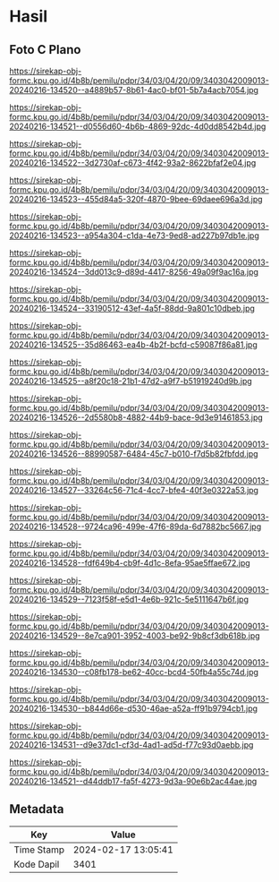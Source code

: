# Hasil

## Foto C Plano

https://sirekap-obj-formc.kpu.go.id/4b8b/pemilu/pdpr/34/03/04/20/09/3403042009013-20240216-134520--a4889b57-8b61-4ac0-bf01-5b7a4acb7054.jpg

https://sirekap-obj-formc.kpu.go.id/4b8b/pemilu/pdpr/34/03/04/20/09/3403042009013-20240216-134521--d0556d60-4b6b-4869-92dc-4d0dd8542b4d.jpg

https://sirekap-obj-formc.kpu.go.id/4b8b/pemilu/pdpr/34/03/04/20/09/3403042009013-20240216-134522--3d2730af-c673-4f42-93a2-8622bfaf2e04.jpg

https://sirekap-obj-formc.kpu.go.id/4b8b/pemilu/pdpr/34/03/04/20/09/3403042009013-20240216-134523--455d84a5-320f-4870-9bee-69daee696a3d.jpg

https://sirekap-obj-formc.kpu.go.id/4b8b/pemilu/pdpr/34/03/04/20/09/3403042009013-20240216-134523--a954a304-c1da-4e73-9ed8-ad227b97db1e.jpg

https://sirekap-obj-formc.kpu.go.id/4b8b/pemilu/pdpr/34/03/04/20/09/3403042009013-20240216-134524--3dd013c9-d89d-4417-8256-49a09f9ac16a.jpg

https://sirekap-obj-formc.kpu.go.id/4b8b/pemilu/pdpr/34/03/04/20/09/3403042009013-20240216-134524--33190512-43ef-4a5f-88dd-9a801c10dbeb.jpg

https://sirekap-obj-formc.kpu.go.id/4b8b/pemilu/pdpr/34/03/04/20/09/3403042009013-20240216-134525--35d86463-ea4b-4b2f-bcfd-c59087f86a81.jpg

https://sirekap-obj-formc.kpu.go.id/4b8b/pemilu/pdpr/34/03/04/20/09/3403042009013-20240216-134525--a8f20c18-21b1-47d2-a9f7-b51919240d9b.jpg

https://sirekap-obj-formc.kpu.go.id/4b8b/pemilu/pdpr/34/03/04/20/09/3403042009013-20240216-134526--2d5580b8-4882-44b9-bace-9d3e91461853.jpg

https://sirekap-obj-formc.kpu.go.id/4b8b/pemilu/pdpr/34/03/04/20/09/3403042009013-20240216-134526--88990587-6484-45c7-b010-f7d5b82fbfdd.jpg

https://sirekap-obj-formc.kpu.go.id/4b8b/pemilu/pdpr/34/03/04/20/09/3403042009013-20240216-134527--33264c56-71c4-4cc7-bfe4-40f3e0322a53.jpg

https://sirekap-obj-formc.kpu.go.id/4b8b/pemilu/pdpr/34/03/04/20/09/3403042009013-20240216-134528--9724ca96-499e-47f6-89da-6d7882bc5667.jpg

https://sirekap-obj-formc.kpu.go.id/4b8b/pemilu/pdpr/34/03/04/20/09/3403042009013-20240216-134528--fdf649b4-cb9f-4d1c-8efa-95ae5ffae672.jpg

https://sirekap-obj-formc.kpu.go.id/4b8b/pemilu/pdpr/34/03/04/20/09/3403042009013-20240216-134529--7123f58f-e5d1-4e6b-921c-5e5111647b6f.jpg

https://sirekap-obj-formc.kpu.go.id/4b8b/pemilu/pdpr/34/03/04/20/09/3403042009013-20240216-134529--8e7ca901-3952-4003-be92-9b8cf3db618b.jpg

https://sirekap-obj-formc.kpu.go.id/4b8b/pemilu/pdpr/34/03/04/20/09/3403042009013-20240216-134530--c08fb178-be62-40cc-bcd4-50fb4a55c74d.jpg

https://sirekap-obj-formc.kpu.go.id/4b8b/pemilu/pdpr/34/03/04/20/09/3403042009013-20240216-134530--b844d66e-d530-46ae-a52a-ff91b9794cb1.jpg

https://sirekap-obj-formc.kpu.go.id/4b8b/pemilu/pdpr/34/03/04/20/09/3403042009013-20240216-134531--d9e37dc1-cf3d-4ad1-ad5d-f77c93d0aebb.jpg

https://sirekap-obj-formc.kpu.go.id/4b8b/pemilu/pdpr/34/03/04/20/09/3403042009013-20240216-134521--d44ddb17-fa5f-4273-9d3a-90e6b2ac44ae.jpg


## Metadata

| Key        | Value               |
| ---------- | ------------------- |
| Time Stamp | 2024-02-17 13:05:41 |
| Kode Dapil | 3401                |




